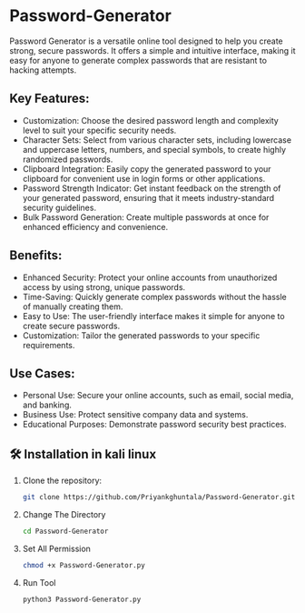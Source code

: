 # Password-Generator

Password Generator is a versatile online tool designed to help you create strong, secure passwords. It offers a simple and intuitive interface, making it easy for anyone to generate complex passwords that are resistant to hacking attempts.

## Key Features:

- Customization: Choose the desired password length and complexity level to suit your specific security needs.
- Character Sets: Select from various character sets, including lowercase and uppercase letters, numbers, and special symbols, to create highly randomized passwords.
- Clipboard Integration: Easily copy the generated password to your clipboard for convenient use in login forms or other applications.
- Password Strength Indicator: Get instant feedback on the strength of your generated password, ensuring that it meets industry-standard security guidelines.
- Bulk Password Generation: Create multiple passwords at once for enhanced efficiency and convenience.

## Benefits:

- Enhanced Security: Protect your online accounts from unauthorized access by using strong, unique passwords.
- Time-Saving: Quickly generate complex passwords without the hassle of manually creating them.
- Easy to Use: The user-friendly interface makes it simple for anyone to create secure passwords.
- Customization: Tailor the generated passwords to your specific requirements.

## Use Cases:

- Personal Use: Secure your online accounts, such as email, social media, and banking.
- Business Use: Protect sensitive company data and systems.
- Educational Purposes: Demonstrate password security best practices.

## 🛠 Installation in kali linux

1. Clone the repository:
   ```bash
   git clone https://github.com/Priyankghuntala/Password-Generator.git
2. Change The Directory
   ```bash
   cd Password-Generator
3. Set All Permission 
   ```bash
   chmod +x Password-Generator.py
4. Run Tool
   ```bash
   python3 Password-Generator.py 
